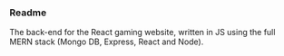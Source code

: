 ### Readme

The back-end for the React gaming website, written in JS using the full MERN stack (Mongo DB, Express, React and Node).